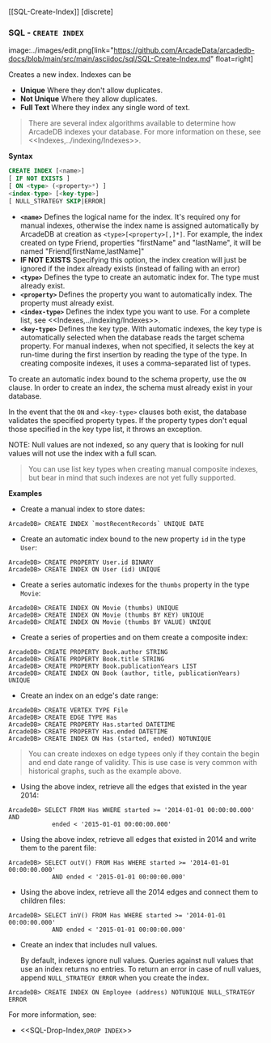 [[SQL-Create-Index]]
[discrete]
### SQL - `CREATE INDEX` 
image:../images/edit.png[link="https://github.com/ArcadeData/arcadedb-docs/blob/main/src/main/asciidoc/sql/SQL-Create-Index.md" float=right]

Creates a new index.  Indexes can be
- **Unique** Where they don't allow duplicates.
- **Not Unique** Where they allow duplicates.
- **Full Text** Where they index any single word of text.

>There are several index algorithms available to determine how ArcadeDB indexes your database.  For more information on these, see <<Indexes,../indexing/Indexes>>.


**Syntax**

```sql
CREATE INDEX [<name>]
[ IF NOT EXISTS ]
[ ON <type> (<property>*) ] 
<index-type> [<key-type>]
[ NULL_STRATEGY SKIP|ERROR]
```
- **`<name>`** Defines the logical name for the index. It's required ony for manual indexes, otherwise the index name is assigned automatically by ArcadeDB at creation as `<type>[<property>[,]*]`. For example, the index created on type Friend, properties "firstName" and "lastName", it will be named "Friend[firstName,lastName]"
- **IF NOT EXISTS** Specifying this option, the index creation will just be ignored if the index already exists (instead of failing with an error)
- **`<type>`** Defines the type to create an automatic index for.  The type must already exist.
- **`<property>`** Defines the property you want to automatically index.  The property must already exist.  
- **`<index-type>`** Defines the index type you want to use.  For a complete list, see <<Indexes,../indexing/Indexes>>.
- **`<key-type>`** Defines the key type.  With automatic indexes, the key type is automatically selected when the database reads the target schema property.  For manual indexes, when not specified, it selects the key at run-time during the first insertion by reading the type of the type.  In creating composite indexes, it uses a comma-separated list of types.

To create an automatic index bound to the schema property, use the `ON` clause. In order to create an index, the schema must already exist in your database.

In the event that the `ON` and `<key-type>` clauses both exist, the database validates the specified property types.  If the property types don't equal those specified in the key type list, it throws an exception.

NOTE: Null values are not indexed, so any query that is looking for null values will not use the index with a full scan.

>You can use list key types when creating manual composite indexes, but bear in mind that such indexes are not yet fully supported.


**Examples**

- Create a manual index to store dates:

```
ArcadeDB> CREATE INDEX `mostRecentRecords` UNIQUE DATE
```

- Create an automatic index bound to the new property `id` in the type `User`:

```
ArcadeDB> CREATE PROPERTY User.id BINARY
ArcadeDB> CREATE INDEX ON User (id) UNIQUE
```

- Create a series automatic indexes for the `thumbs` property in the type `Movie`:

```
ArcadeDB> CREATE INDEX ON Movie (thumbs) UNIQUE
ArcadeDB> CREATE INDEX ON Movie (thumbs BY KEY) UNIQUE
ArcadeDB> CREATE INDEX ON Movie (thumbs BY VALUE) UNIQUE
```

- Create a series of properties and on them create a composite index:

```
ArcadeDB> CREATE PROPERTY Book.author STRING
ArcadeDB> CREATE PROPERTY Book.title STRING
ArcadeDB> CREATE PROPERTY Book.publicationYears LIST
ArcadeDB> CREATE INDEX ON Book (author, title, publicationYears) UNIQUE
```


- Create an index on an edge's date range:

```
ArcadeDB> CREATE VERTEX TYPE File
ArcadeDB> CREATE EDGE TYPE Has
ArcadeDB> CREATE PROPERTY Has.started DATETIME
ArcadeDB> CREATE PROPERTY Has.ended DATETIME
ArcadeDB> CREATE INDEX ON Has (started, ended) NOTUNIQUE
```

  >You can create indexes on edge typees only if they contain the begin and end date range of validity.  This is use case is very common with historical graphs, such as the example above.

- Using the above index, retrieve all the edges that existed in the year 2014:

```
ArcadeDB> SELECT FROM Has WHERE started >= '2014-01-01 00:00:00.000' AND 
            ended < '2015-01-01 00:00:00.000'
```

- Using the above index, retrieve all edges that existed in 2014 and write them to the parent file:

```
ArcadeDB> SELECT outV() FROM Has WHERE started >= '2014-01-01 00:00:00.000' 
            AND ended < '2015-01-01 00:00:00.000'
```

- Using the above index, retrieve all the 2014 edges and connect them to children files:

```
ArcadeDB> SELECT inV() FROM Has WHERE started >= '2014-01-01 00:00:00.000' 
            AND ended < '2015-01-01 00:00:00.000'
```

- Create an index that includes null values.  

  By default, indexes ignore null values.  Queries against null values that use an index returns no entries.  To return an error in case of null values, append `NULL_STRATEGY ERROR` when you create the index.

```
ArcadeDB> CREATE INDEX ON Employee (address) NOTUNIQUE NULL_STRATEGY ERROR
```

For more information, see:

- <<SQL-Drop-Index,`DROP INDEX`>>
